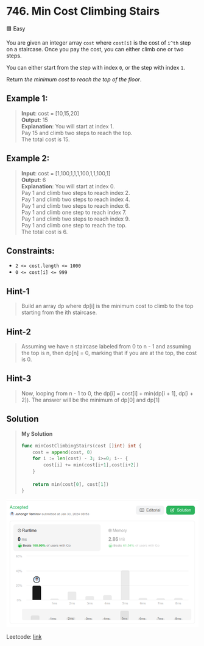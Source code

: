 # 746. Min Cost Climbing Stairs
🟩 Easy

You are given an integer array `cost` where `cost[i]` is the cost of `i^th` step on a staircase. Once you pay the cost, you can either climb one or two steps.

You can either start from the step with index `0`, or the step with index `1`.

Return *the minimum cost to reach the top of the floor*.

## Example 1:
> **Input**: cost = [10,15,20] \
> **Output**: 15 \
> **Explanation**: You will start at index 1. \
> Pay 15 and climb two steps to reach the top. \
> The total cost is 15. 

## Example 2:
> **Input**: cost = [1,100,1,1,1,100,1,1,100,1] \
> **Output**: 6 \
> **Explanation**: You will start at index 0. \
> Pay 1 and climb two steps to reach index 2. \
> Pay 1 and climb two steps to reach index 4. \
> Pay 1 and climb two steps to reach index 6. \
> Pay 1 and climb one step to reach index 7. \
> Pay 1 and climb two steps to reach index 9. \
> Pay 1 and climb one step to reach the top. \
> The total cost is 6.

## Constraints:
* `2 <= cost.length <= 1000`
* `0 <= cost[i] <= 999`

## Hint-1
> Build an array dp where dp[i] is the minimum cost to climb to the top starting from the ith staircase.

## Hint-2
> Assuming we have n staircase labeled from 0 to n - 1 and assuming the top is n, then dp[n] = 0, marking that if you are at the top, the cost is 0.

## Hint-3
> Now, looping from n - 1 to 0, the dp[i] = cost[i] + min(dp[i + 1], dp[i + 2]). The answer will be the minimum of dp[0] and dp[1]

## Solution
> **My Solution**
> ```go
> func minCostClimbingStairs(cost []int) int {
>     cost = append(cost, 0)
>     for i := len(cost) - 3; i>=0; i-- {
>         cost[i] += min(cost[i+1],cost[i+2])
>     }
> 
>     return min(cost[0], cost[1])
> }
> ```

![result](746.png)

Leetcode: [link](https://leetcode.com/problems/min-cost-climbing-stairs/description/)